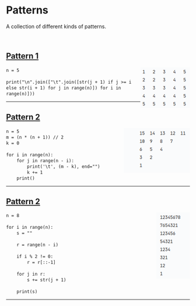 # Patterns

A collection of different kinds of patterns. 

<br>

<a href="pattern_1/main.py">
<h2 align="left">Pattern 1</h2>
</a>
<img align="right" src="pattern_1/pattern_1.png">

```
n = 5

print("\n".join(["\t".join([str(j + 1) if j >= i else str(i + 1) for j in range(n)]) for i in range(n)]))
```

---

<a href="pattern_2/main.py">
<h2 align="left">Pattern 2</h2>
</a>
<img align="right" src="pattern_2/pattern_2.png">

```
n = 5
m = (n * (n + 1)) // 2
k = 0

for i in range(n):
    for j in range(n - i):
        print('\t', (m - k), end="")
        k += 1
    print()

```

---

<a href="pattern_3/main.py">
<h2 align="left">Pattern 2</h2>
</a>
<img align="right" src="pattern_3/pattern_3.png">

```
n = 8

for i in range(n):
    s = ""

    r = range(n - i)

    if i % 2 != 0:
        r = r[::-1]

    for j in r:
        s += str(j + 1)

    print(s)

```

---